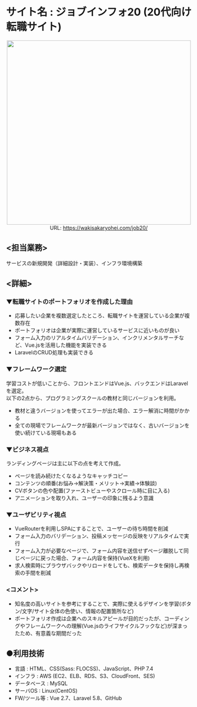 <h1>サイト名 : ジョブインフォ20 (20代向け転職サイト)</h1>

<p align="center">
    <a href="https://wakisakaryohei.com/job20/" target="_blank" rel="noopener noreferrer"><img src="https://github.com/WakisakaRyohe/job20/assets/135797818/030b7f7b-01da-4f53-8ff9-2b23ce701b84"  width="500"></a><br>
    URL: <a href="https://wakisakaryohei.com/job20/" target="_blank" rel="noopener noreferrer">https://wakisakaryohei.com/job20/</a>
</p>
    
<h2><担当業務></h2>
サービスの新規開発（詳細設計・実装）、インフラ環境構築

<h2><詳細></h2>
	<h3>▼転職サイトのポートフォリオを作成した理由</h3>
	<ul>
		<li>応募したい企業を複数選定したところ、転職サイトを運営している企業が複数存在</li>
		<li>ポートフォリオは企業が実際に運営しているサービスに近いものが良い</li>
		<li>フォーム入力のリアルタイムバリデーション、インクリメンタルサーチなど、Vue.jsを活用した機能を実装できる</li>
		<li>LaravelのCRUD処理も実装できる</li>
    </ul>
<p>
	<h3>▼フレームワーク選定</h3>
	学習コストが低いことから、フロントエンドはVue.js、バックエンドはLaravelを選定。<br>
	以下の2点から、プログラミングスクールの教材と同じバージョンを利用。
	<ul>
		<li>教材と違うバージョンを使ってエラーが出た場合、エラー解消に時間がかかる</li>
		<li>全ての現場でフレームワークが最新バージョンではなく、古いバージョンを使い続けている現場もある</li>
	</ul>
</p>

<p>
	<h3>▼ビジネス視点</h3>
	ランディングページは主に以下の点を考えて作成。
	<ul>
		<li>ページを読み続けたくなるようなキャッチコピー</li>
		<li>コンテンツの順番(お悩み→解決策・メリット→実績→体験談)</li>
		<li>CVボタンの色や配置(ファーストビューやスクロール時に目に入る)</li>
		<li>アニメーションを取り入れ、ユーザーの印象に残るよう意識</li>
	</ul>
</p>

<p>
	<h3>▼ユーザビリティ視点</h3>
	<ul>
		<li>VueRouterを利用しSPAにすることで、ユーザーの待ち時間を削減</li>
		<li>フォーム入力のバリデーション、投稿メッセージの反映をリアルタイムで実行</li>
		<li>フォーム入力が必要なページで、フォーム内容を送信せずページ離脱して同じページに戻った場合、フォーム内容を保持(VueXを利用)</li>
		<li>求人検索時にブラウザバックやリロードをしても、検索データを保持し再検索の手間を削減	</li>
	</ul>	
</p>

<p>
	<h3> <コメント></h3>
	<ul>
		<li>知名度の高いサイトを参考にすることで、実際に使えるデザインを学習(ボタン/文字/サイト全体の色使い、情報の配置箇所など)</li>
		<li>ポートフォリオ作成は企業へのスキルアピールが目的だったが、コーディングやフレームワークへの理解(Vue.jsのライフサイクルフックなど)が深まったため、有意義な期間だった</li>
	</ul>	
</p>

<h2>●利用技術</h2>
<ul>
	<li>言語 : HTML、CSS(Sass: FLOCSS)、JavaScript、PHP 7.4</li>
	<li>インフラ : AWS (EC2、ELB、RDS、S3、CloudFront、SES)</li>
    <li>データベース : MySQL</li>
	<li>サーバOS : Linux(CentOS)</li>
	<li>FW/ツール等 : Vue 2.7、Laravel 5.8、GitHub</li>
</ul>
